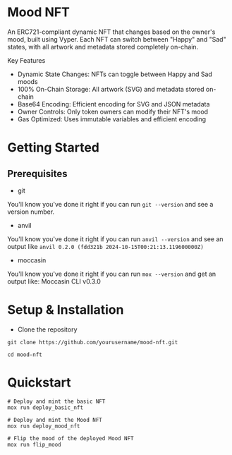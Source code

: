 # Mood NFT
An ERC721-compliant dynamic NFT that changes based on the owner's mood, built using Vyper. Each NFT can switch between "Happy" and "Sad" states, with all artwork and metadata stored completely on-chain.

Key Features

- Dynamic State Changes: NFTs can toggle between Happy and Sad moods
- 100% On-Chain Storage: All artwork (SVG) and metadata stored on-chain
- Base64 Encoding: Efficient encoding for SVG and JSON metadata
- Owner Controls: Only token owners can modify their NFT's mood
- Gas Optimized: Uses immutable variables and efficient encoding

# Getting Started

## Prerequisites
- git
  
You'll know you've done it right if you can run `git --version` and see a version number.

- anvil
  
You'll know you've done it right if you can run `anvil --version` and see an output like `anvil 0.2.0 (fdd321b 2024-10-15T00:21:13.119600000Z)`

- moccasin
  
You'll know you've done it right if you can run `mox --version` and get an output like: Moccasin CLI v0.3.0


# Setup & Installation

- Clone the repository
   
`git clone https://github.com/yourusername/mood-nft.git`

`cd mood-nft`

# Quickstart

```
# Deploy and mint the basic NFT
mox run deploy_basic_nft

# Deploy and mint the Mood NFT
mox run deploy_mood_nft

# Flip the mood of the deployed Mood NFT
mox run flip_mood
```
